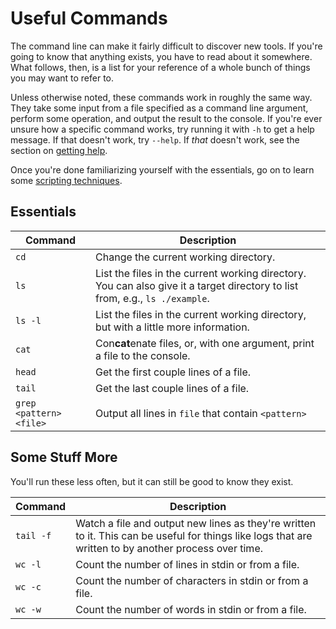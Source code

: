 # Useful Commands

The command line can make it fairly difficult to discover new tools. If you're
going to know that anything exists, you have to read about it somewhere. What
follows, then, is a list for your reference of a whole bunch of things you may
want to refer to.

Unless otherwise noted, these commands work in roughly the same way. They take
some input from a file specified as a command line argument, perform some
operation, and output the result to the console. If you're ever unsure how a
specific command works, try running it with `-h` to get a help message. If that
doesn't work, try `--help`. If *that* doesn't work, see the section on [getting
help](/).

Once you're done familiarizing yourself with the essentials, go on to learn some
[scripting techniques](./scripting.html).

## Essentials

| Command | Description |
|---------|----|
| `cd`    | Change the current working directory. |
| `ls`    | List the files in the current working directory. You can also give it a target directory to list from, e.g., `ls ./example`. |
| `ls -l` | List the files in the current working directory, but with a little more information. |
| `cat`   | Con**cat**enate files, or, with one argument, print a file to the console. |
| `head`  | Get the first couple lines of a file. |
| `tail`  | Get the last couple lines of a file. |
| `grep <pattern> <file>` | Output all lines in `file` that contain `<pattern>` |

## Some Stuff More

You'll run these less often, but it can still be good to know they exist.


| Command | Description |
|---------|----|
| `tail -f` | Watch a file and output new lines as they're written to it. This can be useful for things like logs that are written to by another process over time. |
| `wc -l` | Count the number of lines in stdin or from a file. |
| `wc -c` | Count the number of characters in stdin or from a file. |
| `wc -w` | Count the number of words in stdin or from a file. |
